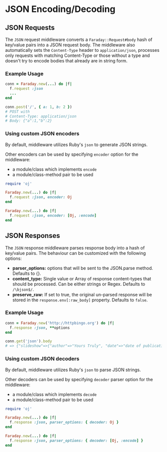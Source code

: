 # JSON Encoding/Decoding

## JSON Requests

The `JSON` request middleware converts a `Faraday::Request#body` hash of key/value pairs into a JSON request body.
The middleware also automatically sets the `Content-Type` header to `application/json`,
processes only requests with matching Content-Type or those without a type and
doesn't try to encode bodies that already are in string form.

### Example Usage

```ruby
conn = Faraday.new(...) do |f|
  f.request :json
  ...
end

conn.post('/', { a: 1, b: 2 })
# POST with
# Content-Type: application/json
# Body: {"a":1,"b":2}
```

### Using custom JSON encoders

By default, middleware utilizes Ruby's `json` to generate JSON strings.

Other encoders can be used by specifying `encoder` option for the middleware:
* a module/class which implements `encode`
* a module/class-method pair to be used 

```ruby
require 'oj'

Faraday.new(...) do |f|
  f.request :json, encoder: Oj
end

Faraday.new(...) do |f|
  f.request :json, encoder: [Oj, :encode]
end
```

## JSON Responses

The `JSON` response middleware parses response body into a hash of key/value pairs.
The behaviour can be customized with the following options:
* **parser_options:** options that will be sent to the JSON.parse method. Defaults to {}.
* **content_type:** Single value or Array of response content-types that should be processed. Can be either strings or Regex. Defaults to `/\bjson$/`.
* **preserve_raw:** If set to true, the original un-parsed response will be stored in the `response.env[:raw_body]` property. Defaults to `false`.

### Example Usage

```ruby
conn = Faraday.new('http://httpbingo.org') do |f|
  f.response :json, **options
end

conn.get('json').body
# => {"slideshow"=>{"author"=>"Yours Truly", "date"=>"date of publication", "slides"=>[{"title"=>"Wake up to WonderWidgets!", "type"=>"all"}, {"items"=>["Why <em>WonderWidgets</em> are great", "Who <em>buys</em> WonderWidgets"], "title"=>"Overview", "type"=>"all"}], "title"=>"Sample Slide Show"}}
```

### Using custom JSON decoders

By default, middleware utilizes Ruby's `json` to parse JSON strings.

Other decoders can be used by specifying `decoder` parser option for the middleware:
* a module/class which implements `decode`
* a module/class-method pair to be used 

```ruby
require 'oj'

Faraday.new(...) do |f|
  f.response :json, parser_options: { decoder: Oj }
end

Faraday.new(...) do |f|
  f.response :json, parser_options: { decoder: [Oj, :encode] }
end
```